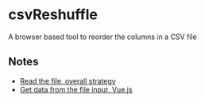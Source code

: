 # csvReshuffle

A browser based tool to reorder the columns in a CSV file

## Notes

-   [Read the file, overall strategy](https://blog.mounirmesselmeni.de/2012/11/20/reading-csv-file-with-javascript-and-html5-file-api/)
-   [Get data from the file input, Vue.js](https://stackoverflow.com/a/45179094)

